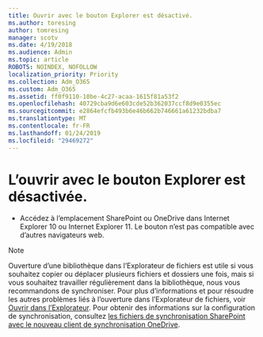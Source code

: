 ```yaml
---
title: Ouvrir avec le bouton Explorer est désactivé.
ms.author: toresing
author: tomresing
manager: scotv
ms.date: 4/19/2018
ms.audience: Admin
ms.topic: article
ROBOTS: NOINDEX, NOFOLLOW
localization_priority: Priority
ms.collection: Adm_O365
ms.custom: Adm_O365
ms.assetid: ff0f9110-10be-4c27-acaa-1615f81a53f2
ms.openlocfilehash: 40729cba9d6e603cde52b362037ccf8d9e0355ec
ms.sourcegitcommit: e2864efcfb493b6e46b662b746661a61232bdba7
ms.translationtype: MT
ms.contentlocale: fr-FR
ms.lasthandoff: 01/24/2019
ms.locfileid: "29469272"
---
```

# <a name="the-open-with-explorer-button-is-disabled"></a>L’ouvrir avec le bouton Explorer est désactivée.

- Accédez à l’emplacement SharePoint ou OneDrive dans Internet Explorer 10 ou Internet Explorer 11. Le bouton n’est pas compatible avec d’autres navigateurs web.
    
> [!NOTE]
> Ouverture d’une bibliothèque dans l’Explorateur de fichiers est utile si vous souhaitez copier ou déplacer plusieurs fichiers et dossiers une fois, mais si vous souhaitez travailler régulièrement dans la bibliothèque, nous vous recommandons de synchroniser. Pour plus d’informations et pour résoudre les autres problèmes liés à l’ouverture dans l’Explorateur de fichiers, voir [Ouvrir dans l’Explorateur](https://go.microsoft.com/fwlink/?linkid=871665). Pour obtenir des informations sur la configuration de synchronisation, consultez [les fichiers de synchronisation SharePoint avec le nouveau client de synchronisation OneDrive](https://go.microsoft.com/fwlink/?linkid=871666). 
  

